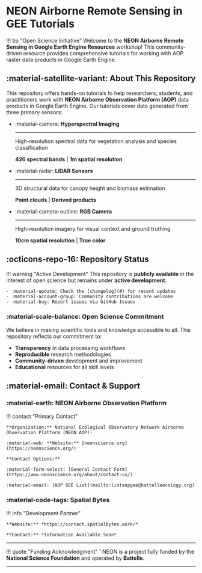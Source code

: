 # NEON Airborne Remote Sensing in GEE Tutorials

!!! tip "Open Science Initiative"
    Welcome to the **NEON Airborne Remote Sensing in Google Earth Engine Resources** workshop! This community-driven resource provides comprehensive tutorials for working with AOP raster data products in Google Earth Engine.

## :material-satellite-variant: About This Repository

This repository offers hands-on tutorials to help researchers, students, and practitioners work with **NEON Airborne Observation Platform (AOP)** data products in Google Earth Engine. Our tutorials cover data generated from three primary sensors:

<div class="grid cards" markdown>

-   :material-camera: **Hyperspectral Imaging**

    ---

    High-resolution spectral data for vegetation analysis and species classification

    **426 spectral bands** | **1m spatial resolution**

-   :material-radar: **LiDAR Sensors**

    ---

    3D structural data for canopy height and biomass estimation

    **Point clouds** | **Derived products**

-   :material-camera-outline: **RGB Camera**

    ---

    High-resolution imagery for visual context and ground truthing

    **10cm spatial resolution** | **True color**

</div>

## :octicons-repo-16: Repository Status

!!! warning "Active Development"
    This repository is **publicly available** in the interest of open science but remains under **active development**.

    - :material-update: Check the [changelog](#) for recent updates
    - :material-account-group: Community contributions are welcome
    - :material-bug: Report issues via GitHub Issues

### :material-scale-balance: Open Science Commitment

We believe in making scientific tools and knowledge accessible to all. This repository reflects our commitment to:

- **Transparency** in data processing workflows
- **Reproducible** research methodologies
- **Community-driven** development and improvement
- **Educational** resources for all skill levels

## :material-email: Contact & Support

### :material-earth: NEON Airborne Observation Platform

!!! contact "Primary Contact"

    **Organization:** National Ecological Observatory Network Airborne Observation Platform (NEON AOP)¹

    :material-web: **Website:** [neonscience.org](https://neonscience.org/)

    **Contact Options:**

    :material-form-select: [General Contact Form](https://www.neonscience.org/about/contact-us/)

    :material-email: [AOP GEE List](mailto:listaopgee@battelleecology.org)

### :material-code-tags: Spatial Bytes

!!! info "Development Partner"

    **Website:** *https://contact.spatialbytes.work/*

    **Contact:** *Information Available Soon*

---

!!! quote "Funding Acknowledgment"
    ¹ NEON is a project fully funded by the **National Science Foundation** and operated by **Battelle**.

---
